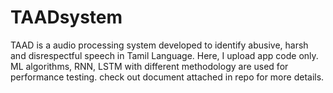 # TAADsystem
TAAD is a audio processing system developed to identify abusive, harsh and disrespectful speech in Tamil Language. Here, I upload app code only. ML algorithms, RNN, LSTM with different methodology are used for performance testing. check out document attached in repo for more details.
